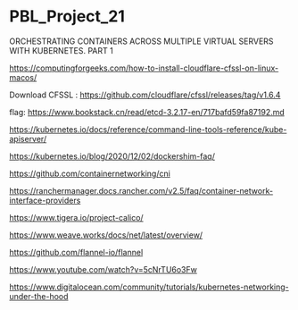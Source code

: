 # PBL_Project_21
ORCHESTRATING CONTAINERS ACROSS MULTIPLE VIRTUAL SERVERS WITH KUBERNETES. PART 1

https://computingforgeeks.com/how-to-install-cloudflare-cfssl-on-linux-macos/

Download CFSSL : https://github.com/cloudflare/cfssl/releases/tag/v1.6.4

flag: https://www.bookstack.cn/read/etcd-3.2.17-en/717bafd59fa87192.md

https://kubernetes.io/docs/reference/command-line-tools-reference/kube-apiserver/

https://kubernetes.io/blog/2020/12/02/dockershim-faq/

https://github.com/containernetworking/cni

https://ranchermanager.docs.rancher.com/v2.5/faq/container-network-interface-providers

https://www.tigera.io/project-calico/

https://www.weave.works/docs/net/latest/overview/

https://github.com/flannel-io/flannel

https://www.youtube.com/watch?v=5cNrTU6o3Fw

https://www.digitalocean.com/community/tutorials/kubernetes-networking-under-the-hood

